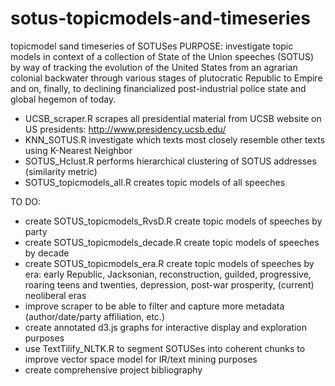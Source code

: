 sotus-topicmodels-and-timeseries
================================

topicmodel sand timeseries of SOTUSes
PURPOSE: investigate topic models in context of a collection of State of the Union speeches (SOTUS) by way of tracking the evolution of the United States from an agrarian colonial backwater through various stages of plutocratic Republic to Empire and on, finally, to declining financialized post-industrial police state and global hegemon of today.


  * UCSB_scraper.R scrapes all presidential material from UCSB website on US presidents: http://www.presidency.ucsb.edu/
  * KNN_SOTUS.R 	                investigate which texts most closely resemble other texts using K-Nearest Neighbor
  * SOTUS_Hclust.R                performs hierarchical clustering of SOTUS addresses (similarity metric)
  * SOTUS_topicmodels_all.R 	    creates topic models of all speeches
	
TO DO:
  * create SOTUS_topicmodels_RvsD.R      create topic models of speeches by party
  * create SOTUS_topicmodels_decade.R    create topic models of speeches by decade
  * create SOTUS_topicmodels_era.R       create topic models of speeches by era: early Republic, Jacksonian,     reconstruction, guilded, progressive, roaring teens and twenties, depression, post-war prosperity, (current) neoliberal eras
  * improve scraper to be able to filter and capture more metadata (author/date/party affiliation, etc.)
  * create annotated d3.js graphs for interactive display and exploration purposes
  * use TextTilify_NLTK.R to segment SOTUSes into coherent chunks to improve vector space model for IR/text mining purposes
  * create comprehensive project bibliography

	                               
	                               
	                             
	                               
	                               
